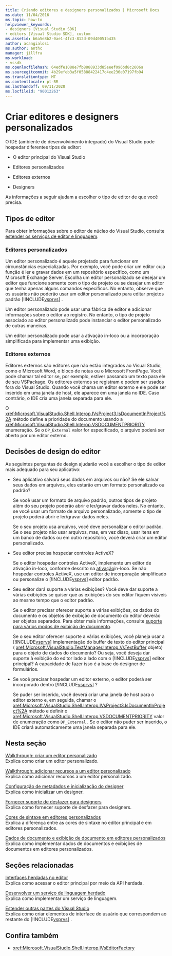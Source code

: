 ```yaml
---
title: Criando editores e designers personalizados | Microsoft Docs
ms.date: 11/04/2016
ms.topic: how-to
helpviewer_keywords:
- designers [Visual Studio SDK]
- editors [Visual Studio SDK], custom
ms.assetid: b6a5e8b2-0ae1-4fc3-812d-09d40051b435
author: acangialosi
ms.author: anthc
manager: jillfra
ms.workload:
- vssdk
ms.openlocfilehash: 64edfe1088e7fb8888933d85eeef096bd8c2006a
ms.sourcegitcommit: 4b29efeb3a5f05888422417c4ee236e07197fb94
ms.translationtype: MT
ms.contentlocale: pt-BR
ms.lasthandoff: 09/11/2020
ms.locfileid: "90012263"
---
```

# <a name="create-custom-editors-and-designers"></a>Criar editores e designers personalizados

O IDE (ambiente de desenvolvimento integrado) do Visual Studio pode hospedar diferentes tipos de editor:

- O editor principal do Visual Studio

- Editores personalizados

- Editores externos

- Designers

As informações a seguir ajudam a escolher o tipo de editor de que você precisa.

## <a name="types-of-editor"></a>Tipos de editor

Para obter informações sobre o editor de núcleo do Visual Studio, consulte [estender os serviços de editor e linguagem](../extensibility/extending-the-editor-and-language-services.md).

### <a name="custom-editors"></a>Editores personalizados
 Um editor personalizado é aquele projetado para funcionar em circunstâncias especializadas. Por exemplo, você pode criar um editor cuja função é ler e gravar dados em um repositório específico, como um Microsoft Exchange Server. Escolha um editor personalizado se desejar um editor que funcione somente com o tipo de projeto ou se desejar um editor que tenha apenas alguns comandos específicos. No entanto, observe que os usuários não poderão usar um editor personalizado para editar projetos padrão [!INCLUDE[vsprvs](../code-quality/includes/vsprvs_md.md)] .

 Um editor personalizado pode usar uma fábrica de editor e adicionar informações sobre o editor ao registro. No entanto, o tipo de projeto associado ao editor personalizado pode instanciar o editor personalizado de outras maneiras.

 Um editor personalizado pode usar a ativação in-loco ou a incorporação simplificada para implementar uma exibição.

### <a name="external-editors"></a>Editores externos
 Editores externos são editores que não estão integrados ao Visual Studio, como o Microsoft Word, o bloco de notas ou o Microsoft FrontPage. Você pode chamar tal editor se, por exemplo, estiver passando um texto para ele de seu VSPackage. Os editores externos se registram e podem ser usados fora do Visual Studio. Quando você chama um editor externo e ele pode ser inserido em uma janela de host, ele aparece em uma janela no IDE. Caso contrário, o IDE cria uma janela separada para ele.

 O <xref:Microsoft.VisualStudio.Shell.Interop.IVsProject3.IsDocumentInProject%2A> método define a prioridade do documento usando a <xref:Microsoft.VisualStudio.Shell.Interop.VSDOCUMENTPRIORITY> enumeração. Se o `DP_External` valor for especificado, o arquivo poderá ser aberto por um editor externo.

## <a name="editor-design-decisions"></a>Decisões de design do editor
 As seguintes perguntas de design ajudarão você a escolher o tipo de editor mais adequado para seu aplicativo:

- Seu aplicativo salvará seus dados em arquivos ou não? Se ele salvar seus dados em arquivos, eles estarão em um formato personalizado ou padrão?

   Se você usar um formato de arquivo padrão, outros tipos de projeto além do seu projeto poderão abrir e ler/gravar dados neles. No entanto, se você usar um formato de arquivo personalizado, somente o tipo de projeto poderá abrir e ler/gravar dados neles.

   Se o seu projeto usa arquivos, você deve personalizar o editor padrão. Se o seu projeto não usar arquivos, mas, em vez disso, usar itens em um banco de dados ou em outro repositório, você deverá criar um editor personalizado.

- Seu editor precisa hospedar controles ActiveX?

   Se o editor hospedar controles ActiveX, implemente um editor de ativação in-loco, conforme descrito na [ativação](../vs-2015/misc/in-place-activation.md?view=vs-2015)in-loco. Se não hospedar controles ActiveX, use um editor de incorporação simplificado ou personalize o [!INCLUDE[vsprvs](../code-quality/includes/vsprvs_md.md)] editor padrão.

- Seu editor dará suporte a várias exibições? Você deve dar suporte a várias exibições se quiser que as exibições do seu editor fiquem visíveis ao mesmo tempo que o editor padrão.

   Se o editor precisar oferecer suporte a várias exibições, os dados do documento e os objetos de exibição de documento do editor deverão ser objetos separados. Para obter mais informações, consulte [suporte para vários modos de exibição de documento](../extensibility/supporting-multiple-document-views.md).

   Se o seu editor oferecer suporte a várias exibições, você planeja usar a [!INCLUDE[vsprvs](../code-quality/includes/vsprvs_md.md)] implementação do buffer de texto do editor principal ( <xref:Microsoft.VisualStudio.TextManager.Interop.VsTextBuffer> objeto) para o objeto de dados do documento? Ou seja, você deseja dar suporte à exibição do editor lado a lado com o [!INCLUDE[vsprvs](../code-quality/includes/vsprvs_md.md)] editor principal? A capacidade de fazer isso é a base do designer de formulários.

- Se você precisar hospedar um editor externo, o editor poderá ser incorporado dentro [!INCLUDE[vsprvs](../code-quality/includes/vsprvs_md.md)] ?

   Se puder ser inserido, você deverá criar uma janela de host para o editor externo e, em seguida, chamar o <xref:Microsoft.VisualStudio.Shell.Interop.IVsProject3.IsDocumentInProject%2A> método e definir o <xref:Microsoft.VisualStudio.Shell.Interop.VSDOCUMENTPRIORITY> valor de enumeração como `DP_External` . Se o editor não puder ser inserido, o IDE criará automaticamente uma janela separada para ele.

## <a name="in-this-section"></a>Nesta seção

[Walkthrough: criar um editor personalizado](../extensibility/walkthrough-creating-a-custom-editor.md)\
Explica como criar um editor personalizado.

[Walkthrough: adicionar recursos a um editor personalizado](../extensibility/walkthrough-adding-features-to-a-custom-editor.md)\
Explica como adicionar recursos a um editor personalizado.

[Configuração de metadados e inicialização do designer](../extensibility/designer-initialization-and-metadata-configuration.md)\
Explica como inicializar um designer.

[Fornecer suporte de desfazer para designers](../extensibility/supplying-undo-support-to-designers.md)\
Explica como fornecer suporte de desfazer para designers.

[Cores de sintaxe em editores personalizados](../extensibility/syntax-coloring-in-custom-editors.md)\
Explica a diferença entre as cores de sintaxe no editor principal e em editores personalizados.

[Dados de documento e exibição de documento em editores personalizados](../extensibility/document-data-and-document-view-in-custom-editors.md)\
Explica como implementar dados de documentos e exibições de documentos em editores personalizados.

## <a name="related-sections"></a>Seções relacionadas

[Interfaces herdadas no editor](../vs-2015/extensibility/legacy-interfaces-in-the-editor.md?view=vs-2015)\
Explica como acessar o editor principal por meio da API herdada.

[Desenvolver um serviço de linguagem herdado](../extensibility/internals/developing-a-legacy-language-service.md)\
Explica como implementar um serviço de linguagem.

[Estender outras partes do Visual Studio](../extensibility/extending-other-parts-of-visual-studio.md)\
Explica como criar elementos de interface do usuário que correspondem ao restante do [!INCLUDE[vsprvs](../code-quality/includes/vsprvs_md.md)] .

## <a name="see-also"></a>Confira também

- <xref:Microsoft.VisualStudio.Shell.Interop.IVsEditorFactory>